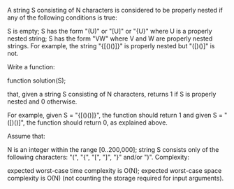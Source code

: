 A string S consisting of N characters is considered to be properly nested if any of the following conditions is true:

S is empty;
S has the form "(U)" or "[U]" or "{U}" where U is a properly nested string;
S has the form "VW" where V and W are properly nested strings.
For example, the string "{[()()]}" is properly nested but "([)()]" is not.

Write a function:

function solution(S);

that, given a string S consisting of N characters, returns 1 if S is properly nested and 0 otherwise.

For example, given S = "{[()()]}", the function should return 1 and given S = "([)()]", the function should return 0, as explained above.

Assume that:

N is an integer within the range [0..200,000];
string S consists only of the following characters: "(", "{", "[", "]", "}" and/or ")".
Complexity:

expected worst-case time complexity is O(N);
expected worst-case space complexity is O(N) (not counting the storage required for input arguments).